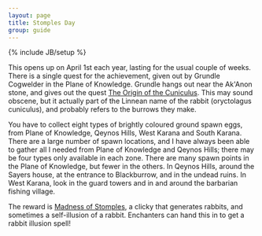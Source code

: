 ```yaml
---
layout: page
title: Stomples Day
group: guide
---
```

{% include JB/setup %}

This opens up on April 1st each year, lasting for the usual couple of weeks.  There is a single quest for the achievement, given out by Grundle Cogwelder in the Plane of Knowledge.  Grundle hangs out near the Ak'Anon stone, and gives out the quest [The Origin of the Cuniculus](http://everquest.allakhazam.com/db/quest.html?quest=5311).
This may sound obscene, but it actually part of the Linnean name of the rabbit (oryctolagus cuniculus), and probably refers to the burrows they make.

You have to collect eight types of brightly coloured ground spawn eggs, from Plane of Knowledge, Qeynos Hills, West Karana and South Karana.  There are a large number of spawn locations, and I have always been able to gather all I needed from Plane of Knowledge and Qeynos Hills; there may be four types only available in each zone. There are many spawn points in the Plane of Knowledge, but fewer in the others. In Qeynos Hills, around the Sayers house, at the entrance to Blackburrow, and in the undead ruins. In West Karana, look in the guard towers and in and around the barbarian fishing village.

The reward is [Madness of Stomples](http://everquest.allakhazam.com/db/item.html?item=97153), a clicky that generates rabbits, and sometimes a self-illusion of a rabbit.  Enchanters can hand this in to get a rabbit illusion spell!